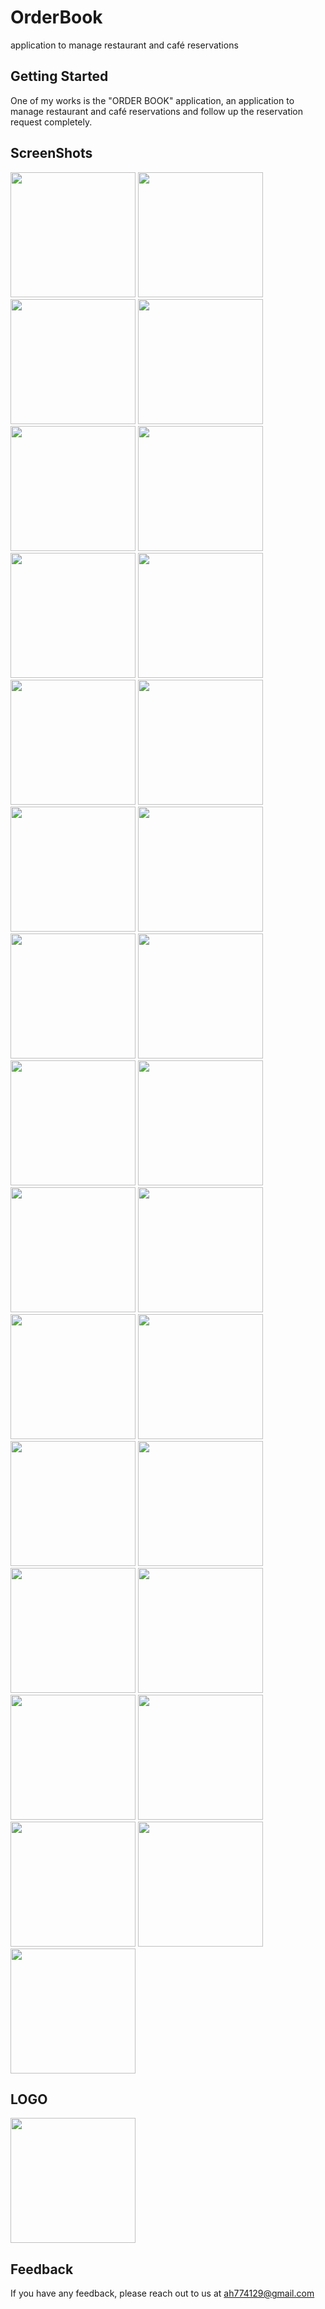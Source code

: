 # OrderBook

application to manage restaurant and café reservations

## Getting Started

One of my works is the "ORDER BOOK" application, an application to manage restaurant and café reservations and follow up the reservation request completely.

## ScreenShots
<div>
<img src='https://github.com/0Ahmad0/Order_Book/blob/master/screenshots/4.jpg' width="200px">
<img src='https://github.com/0Ahmad0/Order_Book/blob/master/screenshots/Screenshot_2022-08-14-15-17-20-977_com.example.orderbook.jpg' width="200px">
<img src='https://github.com/0Ahmad0/Order_Book/blob/master/screenshots/Screenshot_2022-08-14-15-17-49-863_com.example.orderbook.jpg' width="200px">
<img src='https://github.com/0Ahmad0/Order_Book/blob/master/screenshots/Screenshot_2022-08-17-23-15-15-567_com.example.orderbook.jpg' width="200px">
<img src='https://github.com/0Ahmad0/Order_Book/blob/master/screenshots/Screenshot_2022-08-19-00-15-06-644_com.example.orderbook.jpg' width="200px">
<img src='https://github.com/0Ahmad0/Order_Book/blob/master/screenshots/Screenshot_2022-08-19-00-15-17-759_com.example.orderbook.jpg' width="200px">
<img src='https://github.com/0Ahmad0/Order_Book/blob/master/screenshots/Screenshot_2022-08-19-00-15-24-048_com.example.orderbook.jpg' width="200px">
<img src='https://github.com/0Ahmad0/Order_Book/blob/master/screenshots/Screenshot_2022-08-19-00-15-49-035_com.example.orderbook.jpg' width="200px">
<img src='https://github.com/0Ahmad0/Order_Book/blob/master/screenshots/Screenshot_2022-08-19-00-20-27-334_com.example.orderbook.jpg' width="200px">
<img src='https://github.com/0Ahmad0/Order_Book/blob/master/screenshots/Screenshot_2022-08-19-00-20-46-353_com.example.orderbook.jpg' width="200px">
<img src='https://github.com/0Ahmad0/Order_Book/blob/master/screenshots/Screenshot_2022-08-19-00-20-52-089_com.example.orderbook.jpg' width="200px">
<img src='https://github.com/0Ahmad0/Order_Book/blob/master/screenshots/Screenshot_2022-08-19-00-21-23-545_com.example.orderbook.jpg' width="200px">
<img src='https://github.com/0Ahmad0/Order_Book/blob/master/screenshots/Screenshot_2022-08-19-00-21-52-571_com.example.orderbook.jpg' width="200px">
<img src='https://github.com/0Ahmad0/Order_Book/blob/master/screenshots/Screenshot_2022-08-19-00-22-08-258_com.example.orderbook.jpg' width="200px">
<img src='https://github.com/0Ahmad0/Order_Book/blob/master/screenshots/Screenshot_2022-08-19-00-22-13-440_com.example.orderbook.jpg' width="200px">
<img src='https://github.com/0Ahmad0/Order_Book/blob/master/screenshots/Screenshot_2022-08-19-00-22-17-672_com.example.orderbook.jpg' width="200px">
<img src='https://github.com/0Ahmad0/Order_Book/blob/master/screenshots/Screenshot_2022-08-19-00-22-22-748_com.example.orderbook.jpg' width="200px">
<img src='https://github.com/0Ahmad0/Order_Book/blob/master/screenshots/Screenshot_2022-08-19-00-22-31-113_com.example.orderbook.jpg' width="200px">
<img src='https://github.com/0Ahmad0/Order_Book/blob/master/screenshots/Screenshot_2022-08-19-00-22-37-558_com.example.orderbook.jpg' width="200px">
<img src='https://github.com/0Ahmad0/Order_Book/blob/master/screenshots/Screenshot_2022-08-20-01-50-02-426_com.example.orderbook.jpg' width="200px">
<img src='https://github.com/0Ahmad0/Order_Book/blob/master/screenshots/Screenshot_2022-08-20-01-50-43-761_com.example.orderbook.jpg' width="200px">
<img src='https://github.com/0Ahmad0/Order_Book/blob/master/screenshots/Screenshot_2022-08-20-01-50-48-960_com.example.orderbook.jpg' width="200px">
<img src='https://github.com/0Ahmad0/Order_Book/blob/master/screenshots/Screenshot_2022-08-20-01-58-40-017_com.example.orderbook.jpg' width="200px">
<img src='https://github.com/0Ahmad0/Order_Book/blob/master/screenshots/Screenshot_2022-08-20-01-59-18-588_com.example.orderbook.jpg' width="200px">
<img src='https://github.com/0Ahmad0/Order_Book/blob/master/screenshots/Screenshot_2022-08-20-01-59-24-427_com.example.orderbook.jpg' width="200px">
<img src='https://github.com/0Ahmad0/Order_Book/blob/master/screenshots/Screenshot_2022-08-20-01-59-31-294_com.example.orderbook.jpg' width="200px">
<img src='https://github.com/0Ahmad0/Order_Book/blob/master/screenshots/Screenshot_2022-08-21-00-09-24-846_com.example.orderbook.jpg' width="200px">
<img src='https://github.com/0Ahmad0/Order_Book/blob/master/screenshots/Screenshot_2022-08-21-00-09-46-648_com.example.orderbook.jpg' width="200px">
<img src='https://github.com/0Ahmad0/Order_Book/blob/master/screenshots/Screenshot_2022-08-21-00-13-18-120_com.example.orderbook.jpg' width="200px">

</div>

## LOGO
<img src='https://github.com/0Ahmad0/Order_Book/blob/master/screenshots/Screenshot_2022-08-14-15-17-20-977_com.example.orderbook.jpg' width="200px">

## Feedback

If you have any feedback, please reach out to us at ah774129@gmail.com
